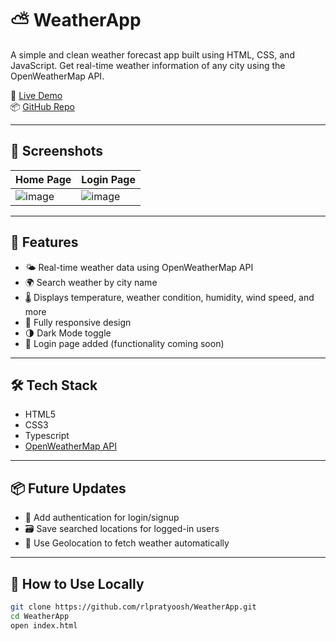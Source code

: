 # ⛅ WeatherApp

A simple and clean weather forecast app built using HTML, CSS, and JavaScript. Get real-time weather information of any city using the OpenWeatherMap API.

🔗 [Live Demo](https://rlpratyoosh.github.io/WeatherApp/)  
📦 [GitHub Repo](https://github.com/rlpratyoosh/WeatherApp)

---

## 📸 Screenshots

| Home Page | Login Page |
|----------|------------|
| ![image](https://github.com/user-attachments/assets/1ba65a04-ae07-48d8-9632-80c1c09a4ade) | ![image](https://github.com/user-attachments/assets/b8986091-0cac-4b87-ad87-cb85489d0ab3) |

---

## 🚀 Features

- 🌤️ Real-time weather data using OpenWeatherMap API  
- 🌍 Search weather by city name  
- 🌡️ Displays temperature, weather condition, humidity, wind speed, and more  
- 📱 Fully responsive design  
- 🌗 Dark Mode toggle  
- 🔐 Login page added (functionality coming soon)

---

## 🛠️ Tech Stack

- HTML5  
- CSS3  
- Typescript  
- [OpenWeatherMap API](https://openweathermap.org/api)

---

## 📦 Future Updates

- 🔐 Add authentication for login/signup  
- 🗃️ Save searched locations for logged-in users  
- 📍 Use Geolocation to fetch weather automatically

---

## 🧠 How to Use Locally

```bash
git clone https://github.com/rlpratyoosh/WeatherApp.git
cd WeatherApp
open index.html
